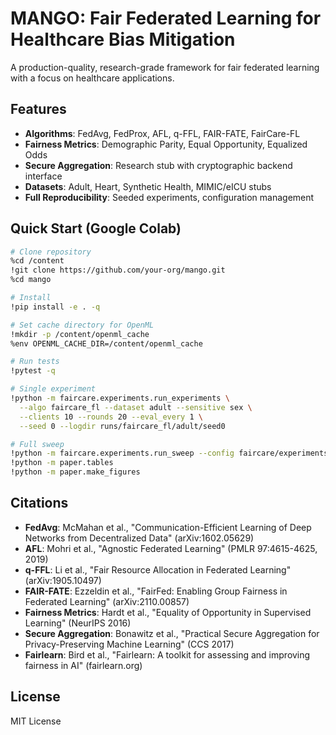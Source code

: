 # MANGO: Fair Federated Learning for Healthcare Bias Mitigation

A production-quality, research-grade framework for fair federated learning with a focus on healthcare applications.

## Features

- **Algorithms**: FedAvg, FedProx, AFL, q-FFL, FAIR-FATE, FairCare-FL
- **Fairness Metrics**: Demographic Parity, Equal Opportunity, Equalized Odds
- **Secure Aggregation**: Research stub with cryptographic backend interface
- **Datasets**: Adult, Heart, Synthetic Health, MIMIC/eICU stubs
- **Full Reproducibility**: Seeded experiments, configuration management

## Quick Start (Google Colab)

```bash
# Clone repository
%cd /content
!git clone https://github.com/your-org/mango.git
%cd mango

# Install
!pip install -e . -q

# Set cache directory for OpenML
!mkdir -p /content/openml_cache
%env OPENML_CACHE_DIR=/content/openml_cache

# Run tests
!pytest -q

# Single experiment
!python -m faircare.experiments.run_experiments \
  --algo faircare_fl --dataset adult --sensitive sex \
  --clients 10 --rounds 20 --eval_every 1 \
  --seed 0 --logdir runs/faircare_fl/adult/seed0

# Full sweep
!python -m faircare.experiments.run_sweep --config faircare/experiments/configs/search.yaml
!python -m paper.tables
!python -m paper.make_figures
```

## Citations

- **FedAvg**: McMahan et al., "Communication-Efficient Learning of Deep Networks from Decentralized Data" (arXiv:1602.05629)
- **AFL**: Mohri et al., "Agnostic Federated Learning" (PMLR 97:4615-4625, 2019)
- **q-FFL**: Li et al., "Fair Resource Allocation in Federated Learning" (arXiv:1905.10497)
- **FAIR-FATE**: Ezzeldin et al., "FairFed: Enabling Group Fairness in Federated Learning" (arXiv:2110.00857)
- **Fairness Metrics**: Hardt et al., "Equality of Opportunity in Supervised Learning" (NeurIPS 2016)
- **Secure Aggregation**: Bonawitz et al., "Practical Secure Aggregation for Privacy-Preserving Machine Learning" (CCS 2017)
- **Fairlearn**: Bird et al., "Fairlearn: A toolkit for assessing and improving fairness in AI" (fairlearn.org)

## License

MIT License

